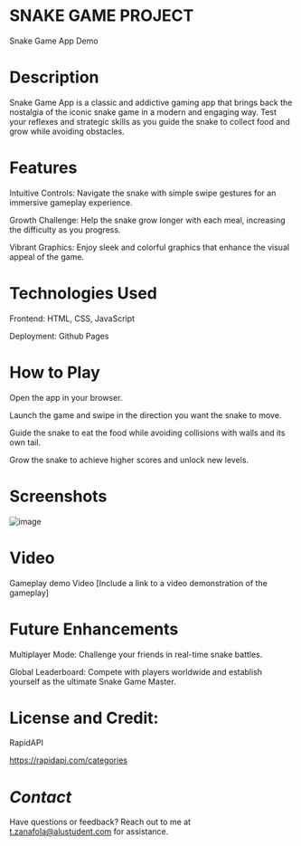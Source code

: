 # **SNAKE GAME PROJECT**
Snake Game App Demo

# **Description**


Snake Game App is a classic and addictive gaming app that brings back the nostalgia of the iconic snake game in a modern and engaging way. Test your reflexes and strategic skills as you guide the snake to collect food and grow while avoiding obstacles.

# **Features**


Intuitive Controls: Navigate the snake with simple swipe gestures for an immersive gameplay experience.

Growth Challenge: Help the snake grow longer with each meal, increasing the difficulty as you progress.

Vibrant Graphics: Enjoy sleek and colorful graphics that enhance the visual appeal of the game.


# **Technologies Used**


Frontend: HTML, CSS, JavaScript

Deployment: Github Pages

# **How to Play**


Open the app in your browser.

Launch the game and swipe in the direction you want the snake to move.

Guide the snake to eat the food while avoiding collisions with walls and its own tail.

Grow the snake to achieve higher scores and unlock new levels.

# **Screenshots**


![image](https://github.com/tesfahunfola/Playing-Around-with-APIs/assets/122350783/e46e7758-6e65-4d73-ab45-f33cbfaac9d6)




# **Video**


Gameplay demo Video
[Include a link to a video demonstration of the gameplay]

# **Future Enhancements**


Multiplayer Mode: Challenge your friends in real-time snake battles.

Global Leaderboard: Compete with players worldwide and establish yourself as the ultimate Snake Game Master.


# **License and Credit:**


RapidAPI

https://rapidapi.com/categories

# **_Contact_**


Have questions or feedback? Reach out to me at t.zanafola@alustudent.com for assistance.
